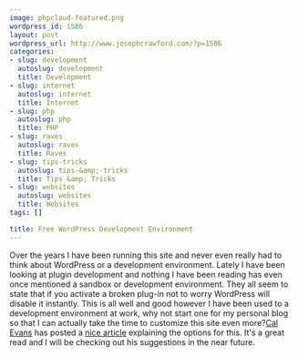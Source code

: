 ```yaml
--- 
image: phpcloud-featured.png
wordpress_id: 1586
layout: post
wordpress_url: http://www.josephcrawford.com/?p=1586
categories: 
- slug: development
  autoslug: development
  title: Development
- slug: internet
  autoslug: internet
  title: Internet
- slug: php
  autoslug: php
  title: PHP
- slug: raves
  autoslug: raves
  title: Raves
- slug: tips-tricks
  autoslug: tips-&amp;-tricks
  title: Tips &amp; Tricks
- slug: websites
  autoslug: websites
  title: Websites
tags: []

title: Free WordPress Development Environment
---
```

Over the years I have been running this site and never even really had to think about WordPress or a development environment.  Lately I have been looking at plugin development and nothing I have been reading has even once mentioned a sandbox or development environment.  They all seem to state that if you activate a broken plug-in not to worry WordPress will disable it instantly.  This is all well and good however I have been used to a development environment at work, why not start one for my personal blog so that I can actually take the time to customize this site even more?[Cal Evans](http://blog.calevans.com/ "Cal Evans") has posted a [nice article](http://blog.calevans.com/2012/06/27/setting-up-a-free-wordpress-development-site/ "Setting Up a Free WordPress Development Site") explaining the options for this.  It's a great read and I will be checking out his suggestions in the near future.
